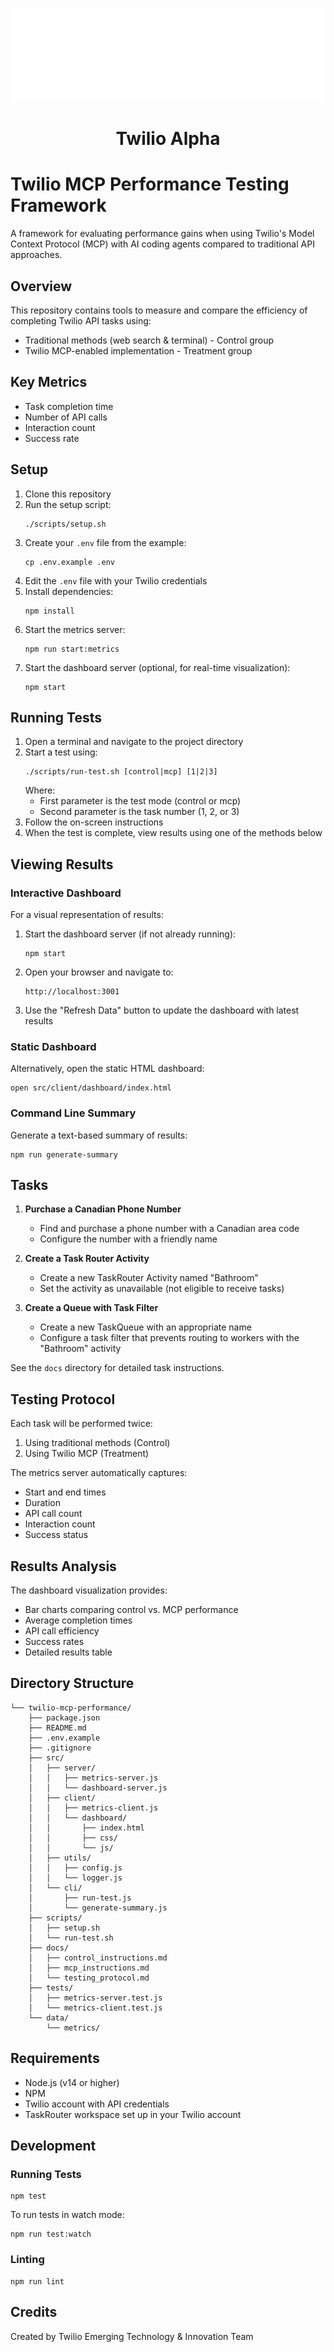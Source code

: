 <p align="center"><img src="docs/twilioAlphaLogo.png" height="150" alt="Twilio Alpha"/></p>
<h1 align="center">Twilio Alpha</h1>

# Twilio MCP Performance Testing Framework

A framework for evaluating performance gains when using Twilio's Model Context Protocol (MCP) with AI coding agents compared to traditional API approaches.

## Overview

This repository contains tools to measure and compare the efficiency of completing Twilio API tasks using:
- Traditional methods (web search & terminal) - Control group
- Twilio MCP-enabled implementation - Treatment group

## Key Metrics

- Task completion time
- Number of API calls
- Interaction count
- Success rate

## Setup

1. Clone this repository
2. Run the setup script:
   ```
   ./scripts/setup.sh
   ```
3. Create your `.env` file from the example:
   ```
   cp .env.example .env
   ```
4. Edit the `.env` file with your Twilio credentials
5. Install dependencies:
   ```
   npm install
   ```
6. Start the metrics server:
   ```
   npm run start:metrics
   ```
7. Start the dashboard server (optional, for real-time visualization):
   ```
   npm start
   ```

## Running Tests

1. Open a terminal and navigate to the project directory
2. Start a test using:
   ```
   ./scripts/run-test.sh [control|mcp] [1|2|3]
   ```
   Where:
   - First parameter is the test mode (control or mcp)
   - Second parameter is the task number (1, 2, or 3)
3. Follow the on-screen instructions
4. When the test is complete, view results using one of the methods below

## Viewing Results

### Interactive Dashboard

For a visual representation of results:

1. Start the dashboard server (if not already running):
   ```
   npm start
   ```
2. Open your browser and navigate to:
   ```
   http://localhost:3001
   ```
3. Use the "Refresh Data" button to update the dashboard with latest results

### Static Dashboard

Alternatively, open the static HTML dashboard:
```
open src/client/dashboard/index.html
```

### Command Line Summary

Generate a text-based summary of results:
```
npm run generate-summary
```

## Tasks

1. **Purchase a Canadian Phone Number**
   - Find and purchase a phone number with a Canadian area code
   - Configure the number with a friendly name

2. **Create a Task Router Activity**
   - Create a new TaskRouter Activity named "Bathroom"
   - Set the activity as unavailable (not eligible to receive tasks)

3. **Create a Queue with Task Filter**
   - Create a new TaskQueue with an appropriate name
   - Configure a task filter that prevents routing to workers with the "Bathroom" activity

See the `docs` directory for detailed task instructions.

## Testing Protocol

Each task will be performed twice:
1. Using traditional methods (Control)
2. Using Twilio MCP (Treatment)

The metrics server automatically captures:
- Start and end times
- Duration
- API call count
- Interaction count
- Success status

## Results Analysis

The dashboard visualization provides:
- Bar charts comparing control vs. MCP performance
- Average completion times
- API call efficiency
- Success rates
- Detailed results table

## Directory Structure

```
└── twilio-mcp-performance/
    ├── package.json
    ├── README.md
    ├── .env.example
    ├── .gitignore
    ├── src/
    │   ├── server/
    │   │   ├── metrics-server.js
    │   │   └── dashboard-server.js
    │   ├── client/
    │   │   ├── metrics-client.js
    │   │   └── dashboard/
    │   │       ├── index.html
    │   │       ├── css/
    │   │       └── js/
    │   ├── utils/
    │   │   ├── config.js
    │   │   └── logger.js
    │   └── cli/
    │       ├── run-test.js
    │       └── generate-summary.js
    ├── scripts/
    │   ├── setup.sh
    │   └── run-test.sh
    ├── docs/
    │   ├── control_instructions.md
    │   ├── mcp_instructions.md
    │   └── testing_protocol.md
    ├── tests/
    │   ├── metrics-server.test.js
    │   └── metrics-client.test.js
    └── data/
        └── metrics/
```

## Requirements

- Node.js (v14 or higher)
- NPM
- Twilio account with API credentials
- TaskRouter workspace set up in your Twilio account

## Development

### Running Tests
```
npm test
```

To run tests in watch mode:
```
npm run test:watch
```

### Linting
```
npm run lint
```

## Credits

Created by Twilio Emerging Technology & Innovation Team